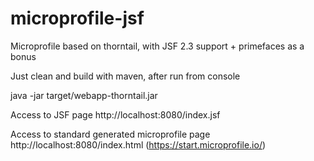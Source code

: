 # microprofile-jsf

Microprofile  based on thorntail, with JSF 2.3 support + primefaces as a bonus

Just clean and build with maven, after run from console

java -jar target/webapp-thorntail.jar

Access to JSF page http://localhost:8080/index.jsf

Access to standard generated microprofile page http://localhost:8080/index.html (https://start.microprofile.io/)


